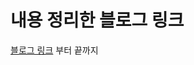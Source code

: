 # 내용 정리한 블로그 링크

[블로그 링크](https://sihyung92.oopy.io/os/2#973cf603-1ec1-4574-a4c5-c4ca742c2e15) 부터 끝까지
